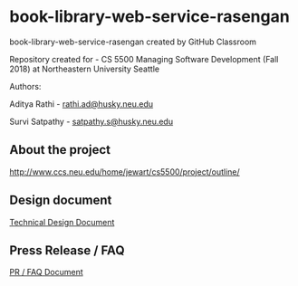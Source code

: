 # book-library-web-service-rasengan
book-library-web-service-rasengan created by GitHub Classroom

Repository created for -
CS 5500 Managing Software Development (Fall 2018) at Northeastern University Seattle

Authors:

Aditya Rathi - rathi.ad@husky.neu.edu 

Survi Satpathy - satpathy.s@husky.neu.edu 

About the project  
------------------
http://www.ccs.neu.edu/home/jewart/cs5500/project/outline/

Design document 
------------------
[Technical Design Document](https://docs.google.com/document/d/1FjbzsbmKzIiNW2gDWpKN5PD6_aBzwhxav3Nsi4GWe4c)

Press Release / FAQ
------------------
[PR / FAQ Document](https://docs.google.com/document/d/1Hz55aHiqkXDfHsuiYww1hSA-7AvCzwMKPC1-PXiO-aE)

